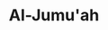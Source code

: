 ---
title: "Al-Jumu'ah"
arabic: "الجمعة"
no: 62
arabic_no: ٦٢
ayah: 11
prev: as-saff
next: al-munafiqun
---